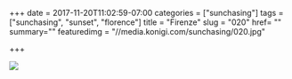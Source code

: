 +++
date = 2017-11-20T11:02:59-07:00
categories = ["sunchasing"]
tags = ["sunchasing", "sunset", "florence"]
title = "Firenze"
slug = "020"
href= ""
summary=""
featuredimg = "//media.konigi.com/sunchasing/020.jpg"

+++

<img src="//media.konigi.com/sunchasing/020.jpg" />

